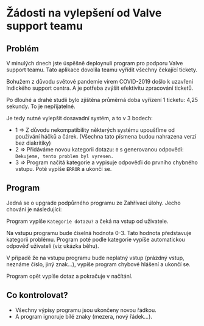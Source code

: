 # Žádosti na vylepšení od Valve support teamu

## Problém

V minulých dnech jste úspěšně deploynuli program pro podporu Valve support teamu. Tato aplikace dovolila teamu vyřídit všechny čekající tickety.

Bohužem z důvodu světové pandemie virem COVID-2019 došlo k uzavření Indického support centra. A je potřeba zvýšit efektivitu zpracování ticketů.

Po dlouhé a drahé studii bylo zjištěna průměrná doba vyřízení 1 ticketu: 4,25 sekundy. To je nepřijatelné.

Je tedy nutné vylepšit dosavadní systém, a to v 3 bodech:

- 1 => Z důvodu nekompatibility některých systému upoušťíme od používání háčků a čárek. (Všechna tato písmena budou nahrazena verzí bez diakritiky)
- 2 => Přidáváme novou kategorii dotazu: `0` s generovanou odpovědí: `Dekujeme, tento problem byl vyresen.`
- 3 => Program načítá kategorie a vypisuje odpověďi do prvního chybného vstupu. Poté vypíše `ERROR` a ukončí se.

## Program

Jedná se o upgrade podpůrného programu ze Zahřívací úlohy. Jecho chování je následující:

Program vypíše `Kategorie dotazu?` a čeká na vstup od uživatele.

Na vstupu programu bude číselná hodnota 0-3. Tato hodnota představuje kategorii problému. Program poté podle kategorie vypíše automatickou odpověď uživateli (viz ukázka běhu).

V případě že na vstupu programu bude neplatný vstup (prázdný vstup, neznáme číslo, jiný znak...), vypíše program chybové hlášení a ukončí se. 

Program opět vypíše dotaz a pokračuje v načítání.

## Co kontrolovat?

- Všechny výpisy programu jsou ukončeny novou řádkou.	
- A program ignoruje bílé znaky (mezera, nový řádek...).


